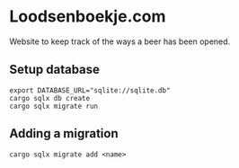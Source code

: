 # Loodsenboekje.com

Website to keep track of the ways a beer has been opened.

## Setup database
```
export DATABASE_URL="sqlite://sqlite.db"
cargo sqlx db create
cargo sqlx migrate run
```

## Adding a migration
```
cargo sqlx migrate add <name>
```


